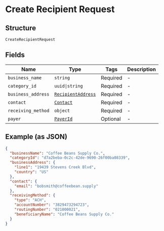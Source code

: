 
# Create Recipient Request

## Structure

`CreateRecipientRequest`

## Fields

| Name | Type | Tags | Description |
|  --- | --- | --- | --- |
| `business_name` | `string` | Required | - |
| `category_id` | `uuid\|string` | Required | - |
| `business_address` | [`RecipientAddress`](/doc/models/recipient-address.md) | Required | - |
| `contact` | [`Contact`](/doc/models/contact.md) | Required | - |
| `receiving_method` | `object` | Required | - |
| `payer` | [`PayerId`](/doc/models/payer-id.md) | Optional | - |

## Example (as JSON)

```json
{
  "businessName": "Coffee Beans Supply Co.",
  "categoryId": "d7a2beba-0c2c-42de-9690-26f00ba08339",
  "businessAddress": {
    "line1": "19439 Stevens Creek Blvd",
    "country": "US"
  },
  "contact": {
    "email": "bobsmith@coffeebean.supply"
  },
  "receivingMethod": {
    "type": "ACH",
    "accountNumber": "3829473294723",
    "routingNumber": "021000021",
    "beneficiaryName": "Coffee Beans Supply Co."
  }
}
```

